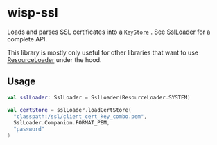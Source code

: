 # wisp-ssl

Loads and parses SSL certificates into
a [`KeyStore`](https://docs.oracle.com/en/java/javase/15/docs/api/java.base/java/security/KeyStore.html)
. See [SslLoader](https://github.com/cashapp/wisp/blob/main/wisp-ssl/src/main/kotlin/wisp/security/ssl/SslLoader.kt)
for a complete API.

This library is mostly only useful for other libraries that want to
use [ResourceLoader](https://github.com/cashapp/wisp/tree/main/wisp-resource-loader) under the hood.

## Usage

```kotlin
val sslLoader: SslLoader = SslLoader(ResourceLoader.SYSTEM)

val certStore = sslLoader.loadCertStore(
  "classpath:/ssl/client_cert_key_combo.pem",
  SslLoader.Companion.FORMAT_PEM,
  "password"
)
```
